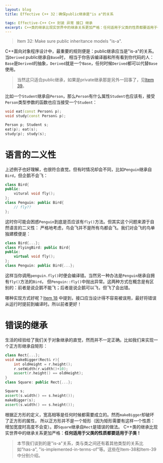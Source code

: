 ```yaml
---
layout: blog
title: Effective C++ 32：确保public继承是"is a"的关系

tags: Effective-C++ C++ 封装 异常 接口 继承
excerpt: C++类的继承比现实世界中的继承关系更加严格：任何适用于父类的性质都要适用于子类！
---
```


> Item 32: Make sure public inheritance models "is-a".

C++面向对象程序设计中，最重要的规则便是：public继承应当是"is-a"的关系。当`Derived` public继承自`Base`时，
相当于你告诉编译器和所有看到你代码的人：`Base`是`Derived`的抽象，`Derived`就是一个`Base`，任何时候`Derived`都可以代替`Base`使用。

> 当然这只适合public继承，如果是private继承那是另外一回事了，见[Item 39][item39]。

比如一个`Student`继承自`Person`，那么`Person`有什么属性`Student`也应该有，接受`Person`类型参数的函数也应当接受一个`Student`：

```cpp
void eat(const Person& p);
void study(const Person& p);

Person p; Student s;
eat(p); eat(s);
study(p); study(s);
```

<!--more-->

# 语言的二义性

上述例子也好理解，也很符合直觉。但有时情况却会不同，比如`Penguin`继承自`Bird`，但企鹅不会飞：

```cpp
class Bird{
public:
    vitural void fly();
};
class Penguin: public Bird{
    // fly??
};
```

这时你可能会困惑`Penguin`到底是否应该有`fly()`方法。但其实这个问题来源于自然语言的二义性：
严格地考虑，鸟会飞并不是所有鸟都会飞。我们对会飞的鸟单独建模便是：

```cpp
class Bird{...};
class FlyingBird: public Bird{
public:
    virtual void fly();
};
class Penguin: public Bird{...};
```

这样当你调用`penguin.fly()`时便会编译错。当然另一种办法是`Penguin`继承自拥有`fly()`方法的`Bird`，
但`Penguin::fly()`中抛出异常。这两种方式在概念是有区别的：前者是说企鹅不能飞；后者是说企鹅可以飞，但飞了会出错。

哪种实现方式好呢？[Item 18][item18] 中提到，接口应当设计得不容易被误用，最好将错误从运行时提前到编译时。所以前者更好！

# 错误的继承

生活的经验给了我们关于对象继承的直觉，然而并不一定正确。比如我们来实现一个正方形继承自矩形：

```cpp
class Rect{...};
void makeBigger(Rect& r){
    int oldHeight = r.height();
    r.setWidth(r.width()+10);
    assert(r.height() == oldHeight);
}
class Square: public Rect{...};

Square s;
assert(s.width() == s.height());
makeBigger(s);
assert(s.width() == s.height());
```

根据正方形的定义，宽高相等是任何时候都需要成立的。然而`makeBigger`却破坏了正方形的属性，
所以正方形并不是一个矩形（因为矩形需要有这样一个性质：增加宽度时高度不会变）。即`Square`继承自`Rect`是错误的做法。
C++类的继承比现实世界中的继承关系更加严格：**任何适用于父类的性质都要适用于子类！**

> 本节我们谈到的是"is-a"关系，类与类之间还有着其他类型的关系比如"has-a", "is-implemented-in-terms-of"等。这些在Item-38和Item-39中分别介绍。

[item18]: /2015/08/09/effective-cpp-18.html
[item39]: /2015/09/06/effective-cpp-39.html
